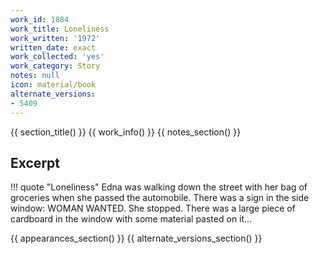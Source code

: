 ```yaml
---
work_id: 1884
work_title: Loneliness
work_written: '1972'
written_date: exact
work_collected: 'yes'
work_category: Story
notes: null
icon: material/book
alternate_versions:
- 5409
---
```


{{ section_title() }}
{{ work_info() }}
{{ notes_section() }}
## Excerpt
!!! quote "Loneliness"
    Edna was walking down the street with her bag of groceries when she passed the automobile. There was a sign in the side window:
    WOMAN WANTED.
    She stopped. There was a large piece of cardboard in the window with some material pasted on it...

{{ appearances_section() }}
{{ alternate_versions_section() }}